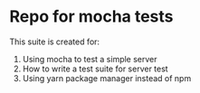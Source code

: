 # Repo for mocha tests

This suite is created for:

1. Using mocha to test a simple server
2. How to write a test suite for server test
3. Using yarn package manager instead of npm
